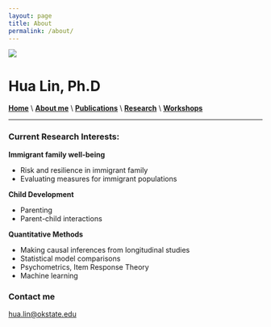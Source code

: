 ```yaml
---
layout: page
title: About
permalink: /about/
---
```


![](images/Family4.jpg")

# Hua Lin, Ph.D

 
[**Home**](/)  \  [**About me**](/about.md) \  [**Publications**](/publications.md) \ [**Research**](/research) \ [**Workshops**](/workshop.md) 

***********

### Current Research Interests:

**Immigrant family well-being**
- Risk and resilience in immigrant family
- Evaluating measures for immigrant populations

**Child Development**
- Parenting
- Parent-child interactions

**Quantitative Methods**
- Making causal inferences from longitudinal studies
- Statistical model comparisons
- Psychometrics, Item Response Theory
- Machine learning


### Contact me

[hua.lin@okstate.edu](mailto:hua.lin@dokstate.edu)

